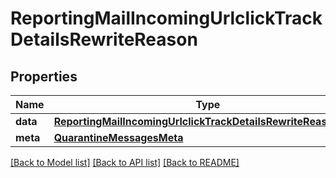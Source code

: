 # ReportingMailIncomingUrlclickTrackDetailsRewriteReason

## Properties
Name | Type | Description | Notes
------------ | ------------- | ------------- | -------------
**data** | [**ReportingMailIncomingUrlclickTrackDetailsRewriteReasonData**](ReportingMailIncomingUrlclickTrackDetailsRewriteReasonData.md) |  | [optional] 
**meta** | [**QuarantineMessagesMeta**](QuarantineMessagesMeta.md) |  | [optional] 

[[Back to Model list]](../README.md#documentation-for-models) [[Back to API list]](../README.md#documentation-for-api-endpoints) [[Back to README]](../README.md)

